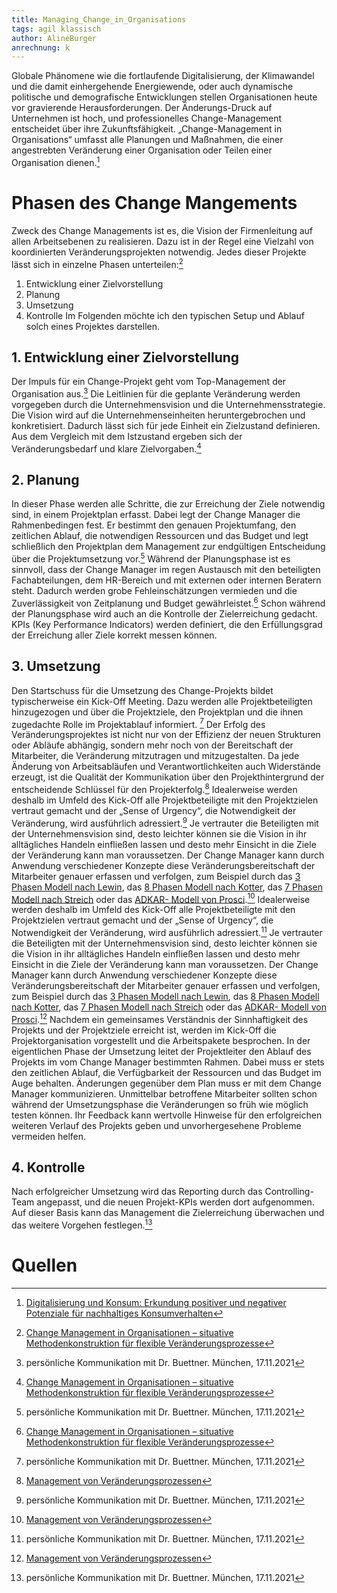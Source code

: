 ```yaml
---
title: Managing_Change_in_Organisations
tags: agil klassisch
author: AlineBurger
anrechnung: k 
---
```

Globale Phänomene wie die fortlaufende Digitalisierung, der Klimawandel und die damit einhergehende Energiewende, oder auch dynamische politische und demografische Entwicklungen stellen Organisationen heute vor gravierende Herausforderungen. Der Änderungs-Druck auf Unternehmen ist hoch, und professionelles Change-Management entscheidet über ihre Zukunftsfähigkeit.
„Change-Management in Organisations“ umfasst alle Planungen und Maßnahmen, die einer angestrebten Veränderung einer Organisation oder Teilen einer Organisation dienen.[^1]
# Phasen des Change Mangements
Zweck des Change Managements ist es, die Vision der Firmenleitung auf allen Arbeitsebenen zu realisieren. Dazu ist in der Regel eine Vielzahl von koordinierten Veränderungsprojekten notwendig. Jedes dieser Projekte lässt sich in einzelne Phasen unterteilen:[^2]
1. Entwicklung einer Zielvorstellung
2. Planung 
3. Umsetzung 
4. Kontrolle
Im Folgenden möchte ich den typischen Setup und Ablauf solch eines Projektes darstellen.
## 1. Entwicklung einer Zielvorstellung
Der Impuls für ein Change-Projekt geht vom Top-Management der Organisation aus.[^3] Die Leitlinien für die geplante Veränderung werden vorgegeben durch die Unternehmensvision und die Unternehmensstrategie. Die Vision wird auf die Unternehmenseinheiten heruntergebrochen und konkretisiert. Dadurch lässt sich für jede Einheit ein Zielzustand definieren. Aus dem Vergleich mit dem Istzustand ergeben sich der Veränderungsbedarf und klare Zielvorgaben.[^2]
## 2. Planung
In dieser Phase werden alle Schritte, die zur Erreichung der Ziele notwendig sind, in einem Projektplan erfasst. Dabei legt der Change Manager die Rahmenbedingen fest. Er bestimmt den genauen Projektumfang, den zeitlichen Ablauf, die notwendigen Ressourcen und das Budget und legt schließlich den Projektplan dem Management zur endgültigen Entscheidung über die Projektumsetzung vor.[^3]
Während der Planungsphase ist es sinnvoll, dass der Change Manager im regen Austausch mit den beteiligten Fachabteilungen, dem HR-Bereich und mit externen oder internen Beratern steht. Dadurch werden grobe Fehleinschätzungen vermieden und die Zuverlässigkeit von Zeitplanung und Budget gewährleistet.[^2]
Schon während der Planungsphase wird auch an die Kontrolle der Zielerreichung gedacht. KPIs (Key Performance Indicators) werden definiert, die den Erfüllungsgrad der Erreichung aller Ziele korrekt messen können.
## 3. Umsetzung

Den Startschuss für die Umsetzung des Change-Projekts bildet typischerweise ein Kick-Off Meeting. Dazu werden alle Projektbeteiligten hinzugezogen und über die Projektziele, den Projektplan und die ihnen zugedachte Rolle im Projektablauf informiert. [^3]
Der Erfolg des Veränderungsprojektes ist nicht nur von der Effizienz der neuen Strukturen oder Abläufe abhängig, sondern mehr noch von der Bereitschaft der Mitarbeiter, die Veränderung mitzutragen und mitzugestalten. Da jede Änderung von Arbeitsabläufen und Verantwortlichkeiten auch Widerstände erzeugt, ist die Qualität der Kommunikation über den Projekthintergrund der entscheidende Schlüssel für den Projekterfolg.[^4]
Idealerweise werden deshalb im Umfeld des Kick-Off alle Projektbeteiligte mit den Projektzielen vertraut gemacht und der „Sense of Urgency“, die Notwendigkeit der Veränderung, wird ausführlich adressiert.[^3] Je vertrauter die Beteiligten mit der Unternehmensvision sind, desto leichter können sie die Vision in ihr alltägliches Handeln einfließen lassen und desto mehr Einsicht in die Ziele der Veränderung kann man voraussetzen. 
Der Change Manager kann durch Anwendung verschiedener Konzepte diese Veränderungsbereitschaft der Mitarbeiter genauer erfassen und verfolgen, zum Beispiel durch das [3 Phasen Modell nach Lewin](https://de.wikipedia.org/wiki/3-Phasen-Modell_von_Lewin), das [8 Phasen Modell nach Kotter](8_Step_Process_for_Leading_Change.md), das [7 Phasen Modell nach Streich](https://nlpportal.org/nlpedia/wiki/Ver%C3%A4nderungskurven) oder das [ADKAR- Modell von Prosci](ADKAR_Model.md).[^4]
Idealerweise werden deshalb im Umfeld des Kick-Off alle Projektbeteiligte mit den Projektzielen vertraut gemacht und der „Sense of Urgency“, die Notwendigkeit der Veränderung, wird ausführlich adressiert.[^3] Je vertrauter die Beteiligten mit der Unternehmensvision sind, desto leichter können sie die Vision in ihr alltägliches Handeln einfließen lassen und desto mehr Einsicht in die Ziele der Veränderung kann man voraussetzen. Der Change Manager kann durch Anwendung verschiedener Konzepte diese Veränderungsbereitschaft der Mitarbeiter genauer erfassen und verfolgen, zum Beispiel durch das [3 Phasen Modell nach Lewin](https://de.wikipedia.org/wiki/3-Phasen-Modell_von_Lewin), das [8 Phasen Modell nach Kotter](8_Step_Process_for_Leading_Change.md), das [7 Phasen Modell nach Streich](https://nlpportal.org/nlpedia/wiki/Ver%C3%A4nderungskurven) oder das [ADKAR- Modell von Prosci](ADKAR_Model.md).[^4]
Nachdem ein gemeinsames Verständnis der Sinnhaftigkeit des Projekts und der Projektziele erreicht ist, werden im Kick-Off die Projektorganisation vorgestellt und die Arbeitspakete besprochen.
In der eigentlichen Phase der Umsetzung leitet der Projektleiter den Ablauf des Projekts im vom Change Manager bestimmten Rahmen. Dabei muss er stets den zeitlichen Ablauf, die Verfügbarkeit der Ressourcen und das Budget im Auge behalten. Änderungen gegenüber dem Plan muss er mit dem Change Manager kommunizieren. Unmittelbar betroffene Mitarbeiter sollten schon während der Umsetzungsphase die Veränderungen so früh wie möglich testen können. Ihr Feedback kann wertvolle Hinweise für den erfolgreichen weiteren Verlauf des Projekts geben und unvorhergesehene Probleme vermeiden helfen.

## 4. Kontrolle
Nach erfolgreicher Umsetzung wird das Reporting durch das Controlling-Team angepasst, und die neuen Projekt-KPIs werden dort aufgenommen. Auf dieser Basis kann das Management die Zielerreichung überwachen und das weitere Vorgehen festlegen.[^3]
# Quellen
[^1]: [Digitalisierung und Konsum: Erkundung positiver und negativer Potenziale für nachhaltiges Konsumverhalten](https://hlz.hessen.de/files/publications/3e7fdaa3-e3cc-45ac-9346-c9ba290afffa/006-X620-Nachhaltige-Digitalisierung.pdf#page=83)
[^2]: [Change Management in Organisationen – situative Methodenkonstruktion für flexible Veränderungsprozesse](https://link.springer.com/book/10.1007/978-3-8349-9640-4)
[^3]: persönliche Kommunikation mit Dr. Buettner. München, 17.11.2021
[^4]: [Management von Veränderungsprozessen](https://www.hogrefe.com/de/shop/management-von-veraenderungsprozessen.html)

